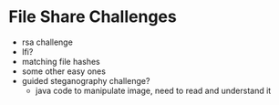 # File Share Challenges

* rsa challenge
* lfi?
* matching file hashes
* some other easy ones
* guided steganography challenge?
   * java code to manipulate image, need to read and understand it
